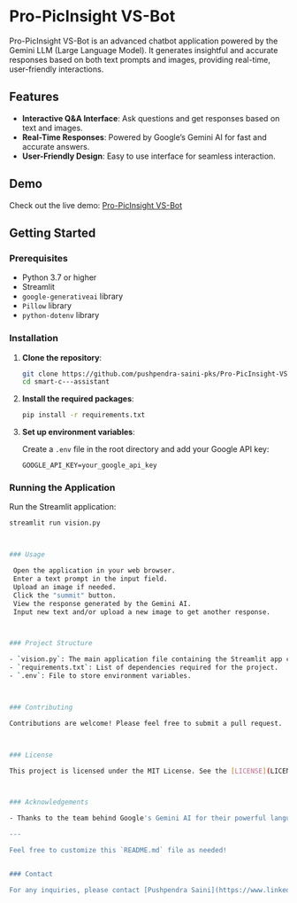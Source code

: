 # Pro-PicInsight VS-Bot

Pro-PicInsight VS-Bot is an advanced chatbot application powered by the Gemini LLM (Large Language Model). It generates insightful and accurate responses based on both text prompts and images, providing real-time, user-friendly interactions.

## Features

- **Interactive Q&A Interface**: Ask questions and get responses based on text and images.
- **Real-Time Responses**: Powered by Google’s Gemini AI for fast and accurate answers.
- **User-Friendly Design**: Easy to use interface for seamless interaction.

## Demo

Check out the live demo: [Pro-PicInsight VS-Bot](https://pro-picinsight-vs-bot-her2wzlhp28qzxmbokesl8.streamlit.app/)

## Getting Started

### Prerequisites

- Python 3.7 or higher
- Streamlit
- `google-generativeai` library
- `Pillow` library
- `python-dotenv` library

### Installation

1. **Clone the repository**:

    ```bash
    git clone https://github.com/pushpendra-saini-pks/Pro-PicInsight-VS-Bot.git
    cd smart-c---assistant
    ```

2. **Install the required packages**:

    ```bash
    pip install -r requirements.txt
    ```

3. **Set up environment variables**:

    Create a `.env` file in the root directory and add your Google API key:

    ```plaintext
    GOOGLE_API_KEY=your_google_api_key
    ```

### Running the Application

Run the Streamlit application:

```bash
streamlit run vision.py



### Usage

 Open the application in your web browser.
 Enter a text prompt in the input field.
 Upload an image if needed.
 Click the "summit" button.
 View the response generated by the Gemini AI.
 Input new text and/or upload a new image to get another response.



### Project Structure

- `vision.py`: The main application file containing the Streamlit app code.
- `requirements.txt`: List of dependencies required for the project.
- `.env`: File to store environment variables.



### Contributing

Contributions are welcome! Please feel free to submit a pull request.



### License

This project is licensed under the MIT License. See the [LICENSE](LICENSE) file for details.



### Acknowledgements

- Thanks to the team behind Google's Gemini AI for their powerful language model.

---

Feel free to customize this `README.md` file as needed!


### Contact

For any inquiries, please contact [Pushpendra Saini](https://www.linkedin.com/in/pushpendra-kumar-saini-33251828a/)
